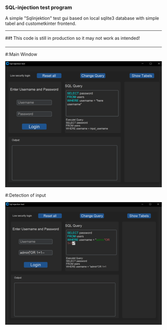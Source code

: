 ### SQL-injection test program
A simple "Sqlinjektion" test gui based on local sqlite3 database with simple tabel and custometkinter frontend.

---
##❗ This code is still in production so it may not work as intended!

---
#:Main Window

![Main look](https://github.com/fennekdev/sql_injection_testgui/blob/main/screenshots/screenshot_1.PNG)

#:Detection of input

![Main look](https://github.com/fennekdev/sql_injection_testgui/blob/main/screenshots/screenshot_2.PNG)
